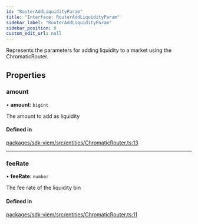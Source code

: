 ```yaml
---
id: "RouterAddLiquidityParam"
title: "Interface: RouterAddLiquidityParam"
sidebar_label: "RouterAddLiquidityParam"
sidebar_position: 0
custom_edit_url: null
---
```


Represents the parameters for adding liquidity to a market using the ChromaticRouter.

## Properties

### amount

• **amount**: `bigint`

The amount to add as liquidity

#### Defined in

[packages/sdk-viem/src/entities/ChromaticRouter.ts:13](https://github.com/chromatic-protocol/sdk/blob/ba212bd/packages/sdk-viem/src/entities/ChromaticRouter.ts#L13)

___

### feeRate

• **feeRate**: `number`

The fee rate of the liquidity bin

#### Defined in

[packages/sdk-viem/src/entities/ChromaticRouter.ts:11](https://github.com/chromatic-protocol/sdk/blob/ba212bd/packages/sdk-viem/src/entities/ChromaticRouter.ts#L11)
